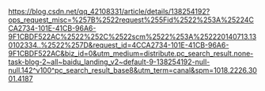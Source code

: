 https://blog.csdn.net/qq_42108331/article/details/138254192?ops_request_misc=%257B%2522request%255Fid%2522%253A%25224CCA2734-101E-41CB-96A6-9F1CBDF522AC%2522%252C%2522scm%2522%253A%252220140713.130102334..%2522%257D&request_id=4CCA2734-101E-41CB-96A6-9F1CBDF522AC&biz_id=0&utm_medium=distribute.pc_search_result.none-task-blog-2~all~baidu_landing_v2~default-9-138254192-null-null.142^v100^pc_search_result_base8&utm_term=canal&spm=1018.2226.3001.4187